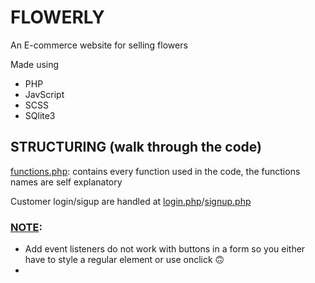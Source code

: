 <h1>FLOWERLY</h1>
<p>An E-commerce website for selling flowers</p>
<p>Made using</p>
<ul>
  <li>PHP</li>
  <li>JavScript</li>
  <li>SCSS</li>
  <li>SQlite3</li>
</ul>

<h2>STRUCTURING (walk through the code)</h2>
<p><a href="private/functions.php">functions.php</a>: contains every function used in the code, the functions names are self explanatory</p>
<p>Customer login/sigup are handled at <a href="public/login.php">login.php</a>/<a href="public/signup.php">signup.php</a></p>

<h3><u>NOTE</u>:</h3>
<ul>
  <li>Add event listeners do not work with buttons in a form so you either have to style a regular element or use onclick 🙃</li>
  <li></li>
</ul>